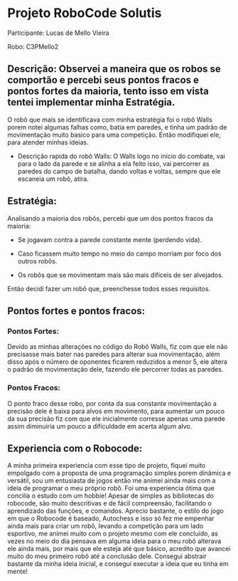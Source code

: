 # Projeto RoboCode Solutis 

Participante: Lucas de Mello Vieira 

Robo: C3PMello2

 

## Descrição: Observei a maneira que os robos se comportão e percebi seus pontos fracos e pontos fortes da maioria, tento isso em vista tentei implementar minha Estratégia. 

O robô que mais se identificava com minha estratégia foi o robô Walls porem notei algumas falhas como, batia em paredes, e tinha um padrão de movimentação muito basico para uma competição. Então modifiquei ele, para atender minhas ideias.

- Descrição rapida do robô Walls: O Walls logo no início do combate, vai para o lado da parede e se alinha a ela feito isso, vai percorrer as paredes do campo de batalha, dando voltas e voltas, sempre que ele escaneia um robô, atira. 

 
 

## Estratégia: 

Analisando a maioria dos robôs, percebi que um dos pontos fracos da maioria: 

- Se jogavam contra a parede constante mente (perdendo vida). 

- Caso ficassem muito tempo no meio do campo morriam por foco dos outros robôs. 

- Os robôs que se movimentam mais são mais difíceis de ser alvejados. 

Então decidi fazer um robô que, preenchesse todos esses requisitos.  

 
 
 

## Pontos fortes e pontos fracos: 

### Pontos Fortes: 

Devido as minhas alterações no código do Robô Walls, fiz com que ele não precisasse mais bater nas paredes para alterar sua movimentação, além disso após o número de oponentes ficarem reduzidos a menor 5, ele altera o padrão de movimentação dele, fazendo ele percorrer todas as paredes. 

### Pontos Fracos: 

O ponto fraco desse robo, por conta da sua constante movimentação a precisão dele é baixa para alvos em movimento, para aumentar um pouco da sua precisão fiz com que ele inicialmente corresse apenas uma parede assim diminuiria um pouco a dificuldade em acerta algum alvo. 

 
 

## Experiencia com o Robocode: 

A minha primeira experiencia com esse tipo de projeto, fiquei muito empolgado com a proposta de uma programação simples porem dinâmica e versátil, sou um entusiasta de jogos então me animei ainda mais com a ideia de programar o meu próprio robô. Foi uma experiencia ótima que concilia o estudo com um hobbie! Apesar de simples as bibliotecas do robocode, são muito descritivas e de fácil compreensão, facilitando o aprendizado das funções, e comandos. Aprecio bastante, o estilo do jogo em que o Robocode é baseado, Autochess e isso só fez me empenhar ainda mais para criar um robô, levando a competição para um lado esportivo, me animei muito com o projeto mesmo com ele concluído, as vezes no meio do dia pensava em alguma ideia para o meu robô alterava ele ainda mais, por mais que ele esteja até que básico, acredito que avancei muito do meu primeiro robô até a conclusão dele. Consegui abstrair bastante da minha ideia inicial, e consegui executar a ideia que eu tinha em mente! 